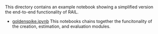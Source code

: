 This directory contains an example notebook showing a simplified version the end-to-end functionality of RAIL.

- [goldenspike.ipynb](https://htmlpreview.github.io/?https://github.com/LSSTDESC/RAIL/blob/master/examples/goldenspike/goldenspike.html) This notebooks chains together the funcitonality of the creation, estimation, and evaluation modules.
